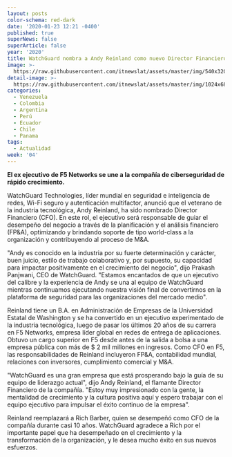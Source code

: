 ```yaml
---
layout: posts
color-schema: red-dark
date: '2020-01-23 12:21 -0400'
published: true
superNews: false
superArticle: false
year: '2020'
title: WatchGuard nombra a Andy Reinland como nuevo Director Financiero
image: >-
  https://raw.githubusercontent.com/itnewslat/assets/master/img/540x320/Andy-Reinland-p.jpg
detail-image: >-
  https://raw.githubusercontent.com/itnewslat/assets/master/img/1024x680/Andy-Reinland-g.jpg
categories:
  - Venezuela
  - Colombia
  - Argentina
  - Perú
  - Ecuador
  - Chile
  - Panama
tags:
  - Actualidad
week: '04'
---
```

**El ex ejecutivo de F5 Networks se une a la compañía de ciberseguridad de rápido crecimiento.**

WatchGuard Technologies, líder mundial en seguridad e inteligencia de redes, Wi-Fi seguro y autenticación multifactor, anunció que el veterano de la industria tecnológica, Andy Reinland, ha sido nombrado Director Financiero (CFO). En este rol, el ejecutivo será responsable de guiar el desempeño del negocio a través de la planificación y el análisis financiero (FP&A), optimizando y brindando soporte de tipo world-class a la organización y contribuyendo al proceso de M&A.

"Andy es conocido en la industria por su fuerte determinación y carácter, buen juicio, estilo de trabajo colaborativo y, por supuesto, su capacidad para impactar positivamente en el crecimiento del negocio", dijo Prakash Panjwani, CEO de WatchGuard. "Estamos encantados de que un ejecutivo del calibre y la experiencia de Andy se una al equipo de WatchGuard mientras continuamos ejecutando nuestra visión final de convertirnos en la plataforma de seguridad para las organizaciones del mercado medio".

Reinland tiene un B.A. en Administración de Empresas de la Universidad Estatal de Washington y se ha convertido en un ejecutivo experimentado de la industria tecnológica, luego de pasar los últimos 20 años de su carrera en F5 Networks, empresa líder global en redes de entrega de aplicaciones. Obtuvo un cargo superior en F5 desde antes de la salida a bolsa a una empresa pública con más de $ 2 mil millones en ingresos. Como CFO en F5, las responsabilidades de Reinland incluyeron FP&A, contabilidad mundial, relaciones con inversores, cumplimiento comercial y M&A.

"WatchGuard es una gran empresa que está prosperando bajo la guía de su equipo de liderazgo actual", dijo Andy Reinland, el flamante Director Financiero de la compañía. "Estoy muy impresionado con la gente, la mentalidad de crecimiento y la cultura positiva aquí y espero trabajar con el equipo ejecutivo para impulsar el éxito continuo de la empresa".

Reinland reemplazará a Rich Barber, quien se desempeñó como CFO de la compañía durante casi 10 años. WatchGuard agradece a Rich por el importante papel que ha desempeñado en el crecimiento y la transformación de la organización, y le desea mucho éxito en sus nuevos esfuerzos.